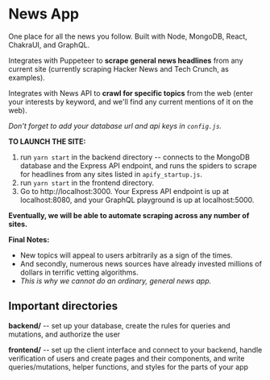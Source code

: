 # News App

One place for all the news you follow. Built with Node, MongoDB, React, ChakraUI, and GraphQL.

Integrates with Puppeteer to **scrape general news headlines** from any current site (currently scraping Hacker News and Tech Crunch, as examples).

Integrates with News API to **crawl for specific topics** from the web (enter your interests by keyword, and we'll find any current mentions of it on the web).

*Don't forget to add your database url and api keys in `config.js`.*

**TO LAUNCH THE SITE:**
1. run `yarn start` in the backend directory -- connects to the MongoDB database and the Express API endpoint, and runs the spiders to scrape for headlines from any sites listed in `apify_startup.js`.
2. run `yarn start` in the frontend directory.
3. Go to http://localhost:3000. Your Express API endpoint is up at localhost:8080, and your GraphQL playground is up at localhost:5000.

**Eventually, we will be able to automate scraping across any number of sites.**

**Final Notes:**
* New topics will appeal to users arbitrarily as a sign of the times.
* And secondly, numerous news sources have already invested millions of dollars in terrific vetting algorithms.
* *This is why we cannot do an ordinary, general news app.*

## Important directories

**backend/** -- set up your database, create the rules for queries and mutations, and authorize the user

**frontend/** -- set up the client interface and connect to your backend, handle verification of users and create pages and their components, and write queries/mutations, helper functions, and styles for the parts of your app
